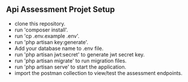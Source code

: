 ## Api Assessment Projet Setup


- clone this repository.
- run 'composer install'.
- run 'cp .env.example .env'.
- run 'php artisan key:generate'.
- Add your database name to .env file.
- run 'php artisan jwt:secret' to generate jwt secret key.
- run 'php artisan migrate' to run migration files.
- run 'php artisan serve' to start the application.
- import the postman collection to view/test the assessment endpoints.